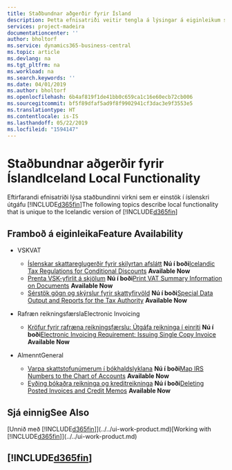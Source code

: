 ```yaml
---
title: Staðbundnar aðgerðir fyrir Ísland
description: Þetta efnisatriði veitir tengla á lýsingar á eiginleikum sem eru sérstaklega fyrir íslenska útgáfu Dynamics 365 Business Central.
services: project-madeira
documentationcenter: ''
author: bholtorf
ms.service: dynamics365-business-central
ms.topic: article
ms.devlang: na
ms.tgt_pltfrm: na
ms.workload: na
ms.search.keywords: ''
ms.date: 04/01/2019
ms.author: bholtorf
ms.openlocfilehash: 6b4af819f1de41bb0c659ca1c16e60ecb72cb006
ms.sourcegitcommit: bf5f89dfaf5ad9f8f9902941cf3dac3e9f3553e5
ms.translationtype: HT
ms.contentlocale: is-IS
ms.lasthandoff: 05/22/2019
ms.locfileid: "1594147"
---
```

# <a name="iceland-local-functionality"></a><span data-ttu-id="b45c5-103">Staðbundnar aðgerðir fyrir Ísland</span><span class="sxs-lookup"><span data-stu-id="b45c5-103">Iceland Local Functionality</span></span>
<span data-ttu-id="b45c5-104">Eftirfarandi efnisatriði lýsa staðbundinni virkni sem er einstök í íslenskri útgáfu [!INCLUDE[d365fin](../../includes/d365fin_md.md)]</span><span class="sxs-lookup"><span data-stu-id="b45c5-104">The following topics describe local functionality that is unique to the Icelandic version of [!INCLUDE[d365fin](../../includes/d365fin_md.md)]</span></span>

## <a name="feature-availability"></a><span data-ttu-id="b45c5-105">Framboð á eiginleika</span><span class="sxs-lookup"><span data-stu-id="b45c5-105">Feature Availability</span></span>

* <span data-ttu-id="b45c5-106">VSK</span><span class="sxs-lookup"><span data-stu-id="b45c5-106">VAT</span></span>
    * <span data-ttu-id="b45c5-107">[Íslenskar skattareglugerðir fyrir skilyrtan afslátt](icelandic-tax-regulations-of-conditional-discounts.md) **Nú í boði**</span><span class="sxs-lookup"><span data-stu-id="b45c5-107">[Icelandic Tax Regulations for Conditional Discounts](icelandic-tax-regulations-of-conditional-discounts.md) **Available Now**</span></span>
    * <span data-ttu-id="b45c5-108">[Prenta VSK-yfirlit á skjölum](how-to-print-vat-summary-information-on-documents.md) **Nú í boði**</span><span class="sxs-lookup"><span data-stu-id="b45c5-108">[Print VAT Summary Information on Documents](how-to-print-vat-summary-information-on-documents.md) **Available Now**</span></span>
    * <span data-ttu-id="b45c5-109">[Sérstök gögn og skýrslur fyrir skattyfirvöld](special-data-output-and-reports-for-the-tax-authority.md) **Nú í boði**</span><span class="sxs-lookup"><span data-stu-id="b45c5-109">[Special Data Output and Reports for the Tax Authority](special-data-output-and-reports-for-the-tax-authority.md) **Available Now**</span></span>

* <span data-ttu-id="b45c5-110">Rafræn reikningsfærsla</span><span class="sxs-lookup"><span data-stu-id="b45c5-110">Electronic Invoicing</span></span>
    * <span data-ttu-id="b45c5-111">[Kröfur fyrir rafræna reikningsfærslu: Útgáfa reikninga í einriti](electronic-invoicing-requirement-issuing-single-copy-invoice.md) **Nú í boði**</span><span class="sxs-lookup"><span data-stu-id="b45c5-111">[Electronic Invoicing Requirement: Issuing Single Copy Invoice](electronic-invoicing-requirement-issuing-single-copy-invoice.md) **Available Now**</span></span>

* <span data-ttu-id="b45c5-112">Almennt</span><span class="sxs-lookup"><span data-stu-id="b45c5-112">General</span></span>  
    * <span data-ttu-id="b45c5-113">[Varpa skattstofunúmerum í bókhaldslyklana](how-to-map-irs-numbers-to-chart-of-accounts.md) **Nú í boði**</span><span class="sxs-lookup"><span data-stu-id="b45c5-113">[Map IRS Numbers to the Chart of Accounts](how-to-map-irs-numbers-to-chart-of-accounts.md) **Available Now**</span></span>
    * <span data-ttu-id="b45c5-114">[Eyðing bókaðra reikninga og kreditreikninga](deleting-posted-invoices-and-credit-memos.md) **Nú í boði**</span><span class="sxs-lookup"><span data-stu-id="b45c5-114">[Deleting Posted Invoices and Credit Memos](deleting-posted-invoices-and-credit-memos.md) **Available Now**</span></span>

## <a name="see-also"></a><span data-ttu-id="b45c5-115">Sjá einnig</span><span class="sxs-lookup"><span data-stu-id="b45c5-115">See Also</span></span>
<span data-ttu-id="b45c5-116">[Unnið með [!INCLUDE[d365fin](../../includes/d365fin_md.md)]](../../ui-work-product.md)</span><span class="sxs-lookup"><span data-stu-id="b45c5-116">[Working with [!INCLUDE[d365fin](../../includes/d365fin_md.md)]](../../ui-work-product.md)</span></span>  

## [!INCLUDE[d365fin](../../includes/free_trial_md.md)]
